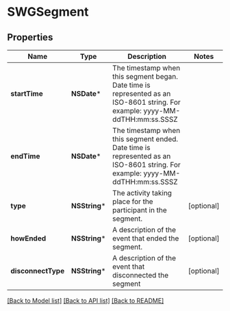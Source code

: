 # SWGSegment

## Properties
Name | Type | Description | Notes
------------ | ------------- | ------------- | -------------
**startTime** | **NSDate*** | The timestamp when this segment began. Date time is represented as an ISO-8601 string. For example: yyyy-MM-ddTHH:mm:ss.SSSZ | 
**endTime** | **NSDate*** | The timestamp when this segment ended. Date time is represented as an ISO-8601 string. For example: yyyy-MM-ddTHH:mm:ss.SSSZ | 
**type** | **NSString*** | The activity taking place for the participant in the segment. | [optional] 
**howEnded** | **NSString*** | A description of the event that ended the segment. | [optional] 
**disconnectType** | **NSString*** | A description of the event that disconnected the segment | [optional] 

[[Back to Model list]](../README.md#documentation-for-models) [[Back to API list]](../README.md#documentation-for-api-endpoints) [[Back to README]](../README.md)



